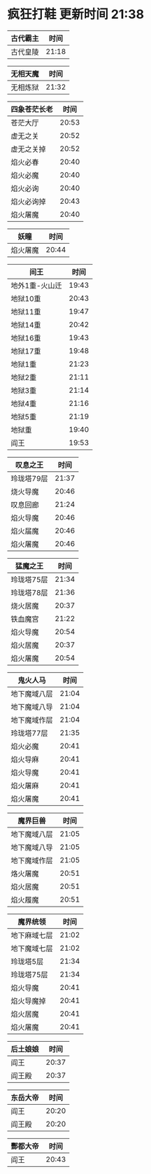 # 疯狂打鞋 更新时间 21:38

| 古代霸主   | 时间    |
|--------|-------|
| 古代皇陵 | 21:18 |

| 无相天魔   | 时间    |
|--------|-------|
| 无相炼狱 | 21:32 |

| 四象苍茫长老   | 时间    |
|--------|-------|
| 苍茫大厅 | 20:53 |
| 虚无之关 | 20:52 |
| 虚无之关掉 | 20:52 |
| 焰火必春 | 20:40 |
| 焰火必魔 | 20:40 |
| 焰火必询 | 20:40 |
| 焰火必询掉 | 20:43 |
| 焰火屠魔 | 20:40 |

| 妖瞳   | 时间    |
|--------|-------|
| 焰火屠魔 | 20:44 |

| 间王   | 时间    |
|--------|-------|
| 地外1重-火山迁 | 19:43 |
| 地狱10重 | 20:43 |
| 地狱11重 | 19:47 |
| 地狱14重 | 20:42 |
| 地狱16重 | 19:43 |
| 地狱17重 | 19:48 |
| 地狱1重 | 21:23 |
| 地狱2重 | 21:11 |
| 地狱3重 | 21:14 |
| 地狱4重 | 21:16 |
| 地狱5重 | 21:19 |
| 地狱重 | 19:40 |
| 阎王 | 19:53 |

| 叹息之王   | 时间    |
|--------|-------|
| 玲珑塔79层 | 21:37 |
| 烧火导魔 | 20:46 |
| 叹息回廊 | 21:24 |
| 焰火导魔 | 20:46 |
| 焰火届魔 | 20:46 |
| 焰火屠魔 | 20:46 |

| 猛魔之王   | 时间    |
|--------|-------|
| 玲珑塔75层 | 21:34 |
| 玲珑塔78层 | 21:36 |
| 烧火居魔 | 20:37 |
| 铁血魔宫 | 21:22 |
| 焰火导魔 | 20:54 |
| 焰火居魔 | 20:37 |
| 焰火屠魔 | 20:54 |

| 鬼火人马   | 时间    |
|--------|-------|
| 地下魔域八层 | 21:04 |
| 地下魔域八导 | 21:04 |
| 地下魔域作层 | 21:04 |
| 玲珑塔77层 | 21:35 |
| 焰火必魔 | 20:41 |
| 焰火导麻 | 20:41 |
| 焰火导魔 | 20:41 |
| 焰火屠麻 | 20:41 |
| 焰火屠魔 | 20:41 |

| 魔界巨兽   | 时间    |
|--------|-------|
| 地下魔域八层 | 21:05 |
| 地下魔域八导 | 21:05 |
| 地下魔域作层 | 21:05 |
| 烙火屠魔 | 20:51 |
| 焰火居魔 | 20:51 |
| 焰火履魔 | 20:51 |

| 魔界统领   | 时间    |
|--------|-------|
| 地下麻域七层 | 21:02 |
| 地下魔域七层 | 21:02 |
| 玲珑塔5层 | 21:34 |
| 玲珑塔75层 | 21:34 |
| 焰火导魔 | 20:41 |
| 焰火导魔掉 | 20:41 |
| 焰火居魔 | 20:41 |
| 焰火屠魔 | 20:41 |

| 后土娘娘   | 时间    |
|--------|-------|
| 阎王 | 20:37 |
| 阎王殿 | 20:37 |

| 东岳大帝   | 时间    |
|--------|-------|
| 阎王 | 20:20 |
| 阎王殿 | 20:20 |

| 酆都大帝   | 时间    |
|--------|-------|
| 阎王 | 20:43 |